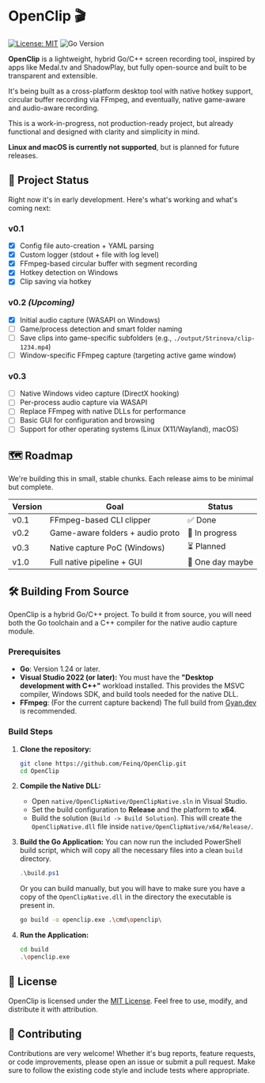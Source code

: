 # OpenClip 🎬

[![License: MIT](https://img.shields.io/badge/License-MIT-yellow.svg)](LICENSE)
![Go Version](https://img.shields.io/github/go-mod/go-version/Feinq/OpenClip)

**OpenClip** is a lightweight, hybrid Go/C++ screen recording tool, inspired by apps like Medal.tv and ShadowPlay, but fully open-source and built to be transparent and extensible.

It's being built as a cross-platform desktop tool with native hotkey support, circular buffer recording via FFmpeg, and eventually, native game-aware and audio-aware recording.

This is a work-in-progress, not production-ready project, but already functional and designed with clarity and simplicity in mind.

**Linux and macOS is currently not supported**, but is planned for future releases.

## 🧱 Project Status

Right now it's in early development. Here's what's working and what's coming next:

### v0.1
- [x] Config file auto-creation + YAML parsing
- [x] Custom logger (stdout + file with log level)
- [x] FFmpeg-based circular buffer with segment recording
- [x] Hotkey detection on Windows
- [x] Clip saving via hotkey

### v0.2 _(Upcoming)_
- [x] Initial audio capture (WASAPI on Windows)
- [ ] Game/process detection and smart folder naming
- [ ] Save clips into game-specific subfolders (e.g., `./output/Strinova/clip-1234.mp4`)
- [ ] Window-specific FFmpeg capture (targeting active game window)

### v0.3
- [ ] Native Windows video capture (DirectX hooking)
- [ ] Per-process audio capture via WASAPI
- [ ] Replace FFmpeg with native DLLs for performance
- [ ] Basic GUI for configuration and browsing
- [ ] Support for other operating systems (Linux (X11/Wayland), macOS)

## 🗺️ Roadmap

We're building this in small, stable chunks. Each release aims to be minimal but complete.

| Version | Goal                             | Status          |
|---------|----------------------------------|-----------------|
| v0.1    | FFmpeg-based CLI clipper         | ✅ Done         |
| v0.2    | Game-aware folders + audio proto | 🚧 In progress  |
| v0.3    | Native capture PoC (Windows)     | ⏳ Planned      |
| v1.0    | Full native pipeline + GUI       | 🔮 One day maybe|

## 🛠️ Building From Source

OpenClip is a hybrid Go/C++ project. To build it from source, you will need both the Go toolchain and a C++ compiler for the native audio capture module.

### Prerequisites

*   **Go**: Version 1.24 or later.
*   **Visual Studio 2022 (or later):** You must have the **"Desktop development with C++"** workload installed. This provides the MSVC compiler, Windows SDK, and build tools needed for the native DLL.
*   **FFmpeg**: (For the current capture backend) The full build from [Gyan.dev](https://www.gyan.dev/ffmpeg/builds/) is recommended.

### Build Steps

1.  **Clone the repository:**
    ```sh
    git clone https://github.com/Feinq/OpenClip.git
    cd OpenClip
    ```

2.  **Compile the Native DLL:**
    *   Open `native/OpenClipNative/OpenClipNative.sln` in Visual Studio.
    *   Set the build configuration to **Release** and the platform to **x64**.
    *   Build the solution (`Build -> Build Solution`). This will create the `OpenClipNative.dll` file inside `native/OpenClipNative/x64/Release/`.

3.  **Build the Go Application:**
    You can now run the included PowerShell build script, which will copy all the necessary files into a clean `build` directory.
    ```powershell
    .\build.ps1
    ```
    
    Or you can build manually, but you will have to make sure you have a copy of the `OpenClipNative.dll` in the directory the executable is present in.

    ```sh
    go build -o openclip.exe .\cmd\openclip\
    ```

4.  **Run the Application:**
    ```sh
    cd build
    .\openclip.exe
    ```

## 📄 License

OpenClip is licensed under the [MIT License](LICENSE).
Feel free to use, modify, and distribute it with attribution.

## 🤝 Contributing

Contributions are very welcome! Whether it's bug reports, feature requests, or code improvements, please open an issue or submit a pull request.
Make sure to follow the existing code style and include tests where appropriate.